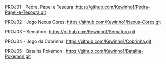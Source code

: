 PROJ01 - Pedra, Papel e Tesoura :https://github.com/Kewinho1/Pedra-Papel-e-Tesoura.git

PROJ02 - Jogo Nexus Cores: https://github.com/Kewinho1/Nexus-Cores.git

PROJ03 - Semáforo: https://github.com/Kewinho1/Semaforo.git

PROJ04 - Jogo da Cobrinha: https://github.com/Kewinho1/Cobrinha.git

PROJ05 - Batalha Pokémon : https://github.com/Kewinho1/Batalha-Pokemon.git